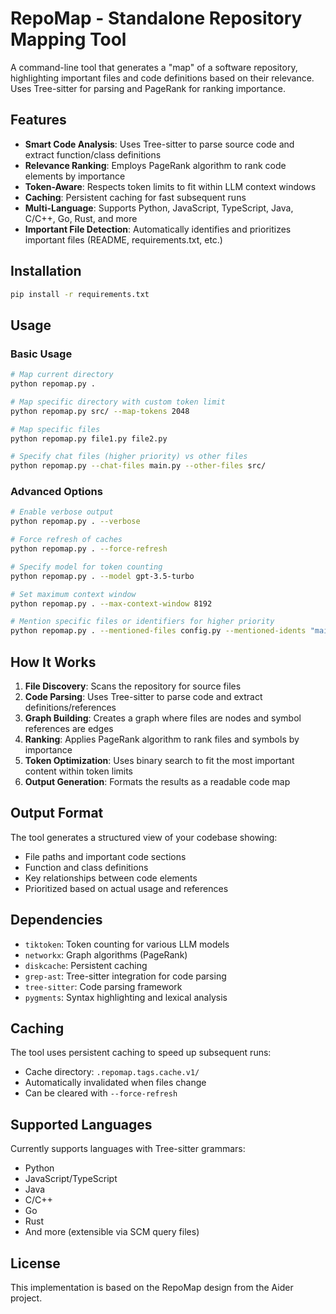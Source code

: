 # RepoMap - Standalone Repository Mapping Tool

A command-line tool that generates a "map" of a software repository, highlighting important files and code definitions based on their relevance. Uses Tree-sitter for parsing and PageRank for ranking importance.

## Features

- **Smart Code Analysis**: Uses Tree-sitter to parse source code and extract function/class definitions
- **Relevance Ranking**: Employs PageRank algorithm to rank code elements by importance
- **Token-Aware**: Respects token limits to fit within LLM context windows
- **Caching**: Persistent caching for fast subsequent runs
- **Multi-Language**: Supports Python, JavaScript, TypeScript, Java, C/C++, Go, Rust, and more
- **Important File Detection**: Automatically identifies and prioritizes important files (README, requirements.txt, etc.)

## Installation

```bash
pip install -r requirements.txt
```

## Usage

### Basic Usage

```bash
# Map current directory
python repomap.py .

# Map specific directory with custom token limit
python repomap.py src/ --map-tokens 2048

# Map specific files
python repomap.py file1.py file2.py

# Specify chat files (higher priority) vs other files
python repomap.py --chat-files main.py --other-files src/
```

### Advanced Options

```bash
# Enable verbose output
python repomap.py . --verbose

# Force refresh of caches
python repomap.py . --force-refresh

# Specify model for token counting
python repomap.py . --model gpt-3.5-turbo

# Set maximum context window
python repomap.py . --max-context-window 8192

# Mention specific files or identifiers for higher priority
python repomap.py . --mentioned-files config.py --mentioned-idents "main_function"
```

## How It Works

1. **File Discovery**: Scans the repository for source files
2. **Code Parsing**: Uses Tree-sitter to parse code and extract definitions/references
3. **Graph Building**: Creates a graph where files are nodes and symbol references are edges
4. **Ranking**: Applies PageRank algorithm to rank files and symbols by importance
5. **Token Optimization**: Uses binary search to fit the most important content within token limits
6. **Output Generation**: Formats the results as a readable code map

## Output Format

The tool generates a structured view of your codebase showing:
- File paths and important code sections
- Function and class definitions
- Key relationships between code elements
- Prioritized based on actual usage and references

## Dependencies

- `tiktoken`: Token counting for various LLM models
- `networkx`: Graph algorithms (PageRank)
- `diskcache`: Persistent caching
- `grep-ast`: Tree-sitter integration for code parsing
- `tree-sitter`: Code parsing framework
- `pygments`: Syntax highlighting and lexical analysis

## Caching

The tool uses persistent caching to speed up subsequent runs:
- Cache directory: `.repomap.tags.cache.v1/`
- Automatically invalidated when files change
- Can be cleared with `--force-refresh`

## Supported Languages

Currently supports languages with Tree-sitter grammars:
- Python
- JavaScript/TypeScript
- Java
- C/C++
- Go
- Rust
- And more (extensible via SCM query files)

## License

This implementation is based on the RepoMap design from the Aider project.
